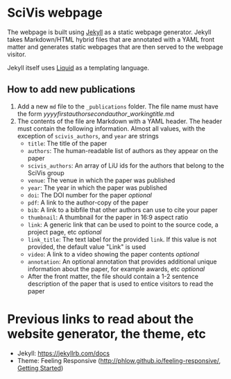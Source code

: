 # SciVis webpage
The webpage is built using [Jekyll](https://jekyllrb.com/docs) as a static webpage generator.  Jekyll takes Markdown/HTML hybrid files that are annotated with a YAML front matter and generates static webpages that are then served to the webpage visitor.

Jekyll itself uses [Liquid](https://jekyllrb.com/docs) as a templating language.

## How to add new publications
1. Add a new `md` file to the `_publications` folder.  The file name must have the form *yyyy*_*firstauthor*_*secondauthor*_*workingtitle*.md
1. The contents of the file are Markdown with a YAML header.  The header must contain the following information.  Almost all values, with the exception of `scivis_authors`, and `year` are strings
    * `title`:  The title of the paper
    * `authors`:  The human-readable list of authors as they appear on the paper
    * `scivis_authors`:  An array of LiU ids for the authors that belong to the SciVis group
    * `venue`:  The venue in which the paper was published
    * `year`:  The year in which the paper was published
    * `doi`:  The DOI number for the paper *optional*
    * `pdf`:  A link to the author-copy of the paper
    * `bib`:  A link to a bibfile that other authors can use to cite your paper
    * `thumbnail`:  A thumbnail for the paper in 16:9 aspect ratio
    * `link`:  A generic link that can be used to point to the source code, a project page, etc *optional*
    * `link_title`:  The text label for the provided `link`.  If this value is not provided, the default value "Link" is used
    * `video`:  A link to a video showing the paper contents *optional*
    * `annotation`:  An optional annotation that provides additional unique information about the paper, for example awards, etc *optional*
    * After the front matter, the file should contain a 1-2 sentence description of the paper that is used to entice visitors to read the paper


# Previous links to read about the website generator, the theme, etc
 - Jekyll: https://jekyllrb.com/docs
 - Theme: Feeling Responsive (http://phlow.github.io/feeling-responsive/, [Getting Started](https://www.youtube.com/embed/3b5zCFSmVvU))
